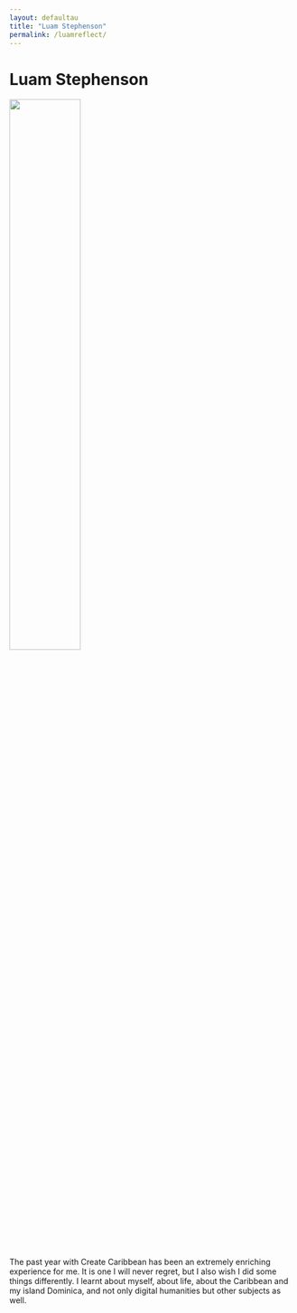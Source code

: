 ```yaml
---
layout: defaultau
title: "Luam Stephenson"
permalink: /luamreflect/
---
```

<!-- partial:index.partial.html -->
<div class="content">
		<h1>Luam Stephenson</h1>
		<div class="quote">
			<div><img src="{{ site.baseurl }}/assets/img/luam.jpg" height="50%" width = "50%" class="logo"></div>
		</div>
		<div class="timeline">
			<div style="padding-bottom:100px;"></div>
			<div class="card">
				<div class="center">
					The past year with Create Caribbean has been an extremely enriching experience for me. It is one I will never regret, but I also wish I did some things differently. I learnt about myself, about life, about the Caribbean and my island Dominica, and not only digital humanities but other subjects as well.
				</div>
			</div>
		</div>
</div>